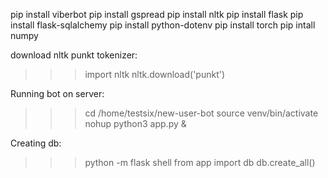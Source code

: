 pip install viberbot
pip install gspread
pip install nltk
pip install flask
pip install flask-sqlalchemy
pip install python-dotenv
pip install torch
pip intall numpy

download nltk punkt tokenizer:
>>> import nltk
>>> nltk.download('punkt')


Running bot on server:
>>> cd /home/testsix/new-user-bot
>>> source venv/bin/activate
>>> nohup python3 app.py &


Creating db:
>>> python -m flask shell
>>> from app import db
>>> db.create_all()

